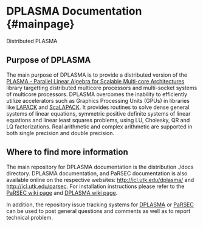 DPLASMA Documentation {#mainpage}
================================
Distributed PLASMA

## Purpose of DPLASMA 

The main purpose of DPLASMA is to provide a distributed version of the
[PLASMA - Parallel Linear Algebra for Scalable Multi-core Architectures](http://icl.cs.utk.edu/plasma)
library targetting distributed multicore processors and multi-socket
systems of multicore processors. DPLASMA overcomes the inability to
efficiently utilize accelerators such as Graphics Processing Units
(GPUs) in libraries like [LAPACK](http://www.netlib.org/lapack/) and
[ScaLAPACK](http://www.netlib.org/scalapack/). It provides
routines to solve dense general systems of linear equations, symmetric
positive definite systems of linear equations and linear least squares
problems, using LU, Cholesky, QR and LQ factorizations. Real
arithmetic and complex arithmetic are supported in both single
precision and double precision.

## Where to find more information

The main repository for DPLASMA documentation is the distribution
./docs directory. DPLASMA documentation, and PaRSEC documentation is
also available online on the respective websites:
http://icl.utk.edu/dplasma/ and http://icl.utk.edu/parsec. For
installation instructions please refer to the
[PaRSEC wiki page](https://github.com/icldisco/parsec/wiki/Home)
and [DPLASMA wiki page](https://github.com/icldisco/dplasma/wiki/Home).

In addition, the repository issue tracking systems for
[DPLASMA](https://github.com/icldisco/dplasma/issues) or
[PaRSEC](https://github.com/icldisco/parsec/issues) can be used
to post general questions and comments as well as to report technical
problem.



